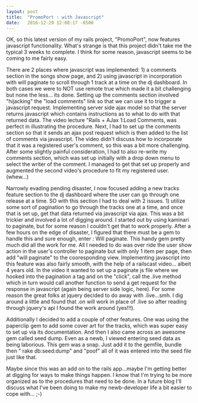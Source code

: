 ```yaml
---
layout: post
title:  "PromoPort : with Javascript"
date:   2016-12-29 12:08:17 -0500
---
```



OK, so this latest version of my rails project, "PromoPort", now features javascript functionality. What's strange is that this project didn't take me the typical 3 weeks to complete. I think for some reason, javascript seems to be coming to me fairly easy. 

There are 2 places where javascript was implemented: 1) a comments section in the songs show page, and 2) using javascript in incorporation with will paginate to scroll through 1 track at a time on the dj dashboard. In both cases we were to NOT use remote true which made it a bit challenging but none the less... its done. Setting up the comments section involved "hijacking" the "load comments" link so that we can use it to trigger a javascript request. Implementing server side ajax model so that the server returns javascript which contains instructions as to what to do with that returned data. The video lecture "Rails + AJax 1:Load Comments, was perfect in illustrating the procedure. Next, I had to set up the comments section so that it sends an ajax post request which is then added to the list of comments via javascript. The video didn't discuss how to incorporate that it was a registered user's comment, so this was a bit more challenging. After some slightly painful consideration, I had to also re-write my comments section, which was set up initially with a drop down menu to select the writer of the comment. I managed to get that set up properly and augmented the second video's procedure to fit my registered user. (whew...)

Narrowly evading pending disaster, I now focused adding a new tracks feature section to the dj dashboard where the user can go through one release at a time. SO with this section I had to deal with 2 issues. 1) utilize some sort of pagination to go through the tracks one at a time, and once that is set up,  get that data returned via javascript via ajax. This was a bit trickier and involved a lot of digging around. I started out by using kaminari to paginate, but for some reason I couldn't get that to work properly. After a few hours on the edge of disaster, I figured that there must be a gem to handle this and sure enough, enter : Will paginate. This handy gem pretty much did all the work for me. All I needed to do was over ride the user show action in the user's controller to paginate but with only 1 item per page, then add "will paginate" to the cooresponding view. Implementing javascript into this feature was also fairly smooth, with the help of a railscast video... albeit 4 years old. In the video it wanted to set up a paginate js file where we hooked into the pagination a tag and on the "click", call the .live method which in turn would call another function to send a get request for the response in javascript (again being server side logic, here). For some reason the great folks at jquery decided to do away with .live...smh. I dig around a little and found that .on will work in place of .live so after reading through jquery's api I found the work around (yes!!!).

Additionally I decided to add a couple of other features. One was using the paperclip gem to add some cover art for the tracks, which was super easy to set up via its documentation. And then I also came across an awesome gem called seed dump. Even as a newb, I viewed entering seed data as being laborious. This gem was a snap. Just add it to the gemfile, bundle then " rake db:seed:dump" and "poof" all of it was entered into the seed file just like that. 

Maybe since this was an add on to the rails app...maybe I'm getting better at digging for ways to make things happen. I know that I'm trying to be more organized as to the procedures that need to be done. In a future blog I'll discuss what I've been doing to make my newb-developer life a bit easier to cope with... ;-)
